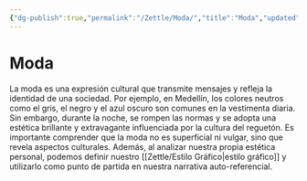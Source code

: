 ```yaml
---
{"dg-publish":true,"permalink":"/Zettle/Moda/","title":"Moda","updated":"2023-11-20T19:25:09.423-05:00"}
---
```



# Moda

La moda es una expresión cultural que transmite mensajes y refleja la identidad de una sociedad. Por ejemplo, en Medellín, los colores neutros como el gris, el negro y el azul oscuro son comunes en la vestimenta diaria. Sin embargo, durante la noche, se rompen las normas y se adopta una estética brillante y extravagante influenciada por la cultura del reguetón. Es importante comprender que la moda no es superficial ni vulgar, sino que revela aspectos culturales. Además, al analizar nuestra propia estética personal, podemos definir nuestro [[Zettle/Estilo Gráfico\|estilo gráfico]] y utilizarlo como punto de partida en nuestra narrativa auto-referencial.
